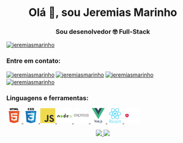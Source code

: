 <h1 align="center">Olá 👋, sou Jeremias Marinho</h1>

<h3 align="center">Sou desenolvedor 🤓 Full-Stack</h3>


<p align="left"> <a href="https://twitter.com/jeremiasmarinho" target="blank"><img src="https://img.shields.io/twitter/follow/jeremiasmarinho?logo=twitter&style=for-the-badge" alt="jeremiasmarinho" /></a> </p>


<h3 align="left">Entre em contato:</h3>
<p align="left">
<a href="https://dev.to/jeremiasmarinho" target="blank"><img align="center" src="https://cdn.jsdelivr.net/npm/simple-icons@3.0.1/icons/dev-dot-to.svg" alt="jeremiasmarinho" height="30" width="40" /></a>
<a href="https://twitter.com/jeremiasmarinho" target="blank"><img align="center" src="https://cdn.jsdelivr.net/npm/simple-icons@3.0.1/icons/twitter.svg" alt="jeremiasmarinho" height="30" width="40" /></a>
<a href="https://linkedin.com/in/jeremiasmarinho" target="blank"><img align="center" src="https://cdn.jsdelivr.net/npm/simple-icons@3.0.1/icons/linkedin.svg" alt="jeremiasmarinho" height="30" width="40" /></a>
<a href="https://instagram.com/jeremiasmarinho" target="blank"><img align="center" src="https://cdn.jsdelivr.net/npm/simple-icons@3.0.1/icons/instagram.svg" alt="jeremiasmarinho" height="30" width="40" /></a>
</p>


<h3 align="left">Linguagens e ferramentas:</h3>
<p align="left">
    <a href="https://www.w3.org/html/" target="_blank"> <img src="https://raw.githubusercontent.com/devicons/devicon/master/icons/html5/html5-original-wordmark.svg" alt="html5" width="40" height="40"/> </a>
    <a href="https://www.w3schools.com/css/" target="_blank"> <img src="https://raw.githubusercontent.com/devicons/devicon/master/icons/css3/css3-original-wordmark.svg" alt="css3" width="40" height="40"/> </a>
    <a href="https://developer.mozilla.org/en-US/docs/Web/JavaScript" target="_blank"> <img src="https://raw.githubusercontent.com/devicons/devicon/master/icons/javascript/javascript-original.svg" alt="javascript" width="40" height="40"/> </a>
      <a href="https://nodejs.org" target="_blank"> <img src="https://raw.githubusercontent.com/devicons/devicon/master/icons/nodejs/nodejs-original-wordmark.svg" alt="nodejs" width="40" height="40"/> </a>
    <a href="https://expressjs.com" target="_blank"> <img src="https://raw.githubusercontent.com/devicons/devicon/master/icons/express/express-original-wordmark.svg" alt="express" width="40" height="40"/> </a>
      <a href="https://vuejs.org/" target="_blank"> <img src="https://raw.githubusercontent.com/devicons/devicon/master/icons/vuejs/vuejs-original-wordmark.svg" alt="vuejs" width="40" height="40"/> </a>
      <a href="https://reactjs.org/" target="_blank"> <img src="https://raw.githubusercontent.com/devicons/devicon/master/icons/react/react-original-wordmark.svg" alt="react" width="40" height="40"/> </a>
      <a href="https://reactjs.org/" target="_blank"> <img src="https://raw.githubusercontent.com/devicons/devicon/master/icons/angular/angular-original-wordmark.svg" alt="angular" width="40" height="40"/> </a>

 
   

    
    
 <p align="center">
<a href="https://github.com/jeremiasmarinho">
  <img height="180em" src="https://github-readme-stats-eight-theta.vercel.app/api?username=jeremiasmarinho&show_icons=true&theme=dark&include_all_commits=true&count_private=true"/>
  <img height="180em" src="https://github-readme-stats-eight-theta.vercel.app/api/top-langs/?username=jeremiasmarinho&layout=compact&langs_count=8&theme=dark"/>
</a>
</p>
    
